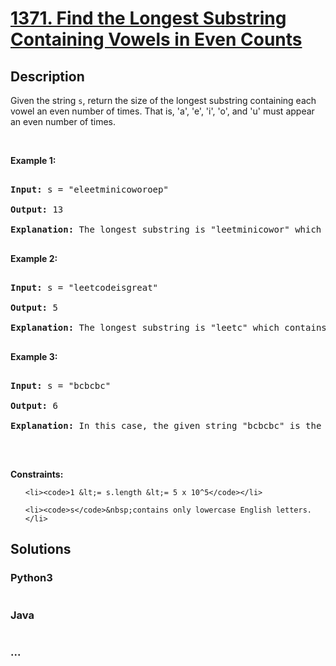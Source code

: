 # [1371. Find the Longest Substring Containing Vowels in Even Counts](https://leetcode.com/problems/find-the-longest-substring-containing-vowels-in-even-counts)

## Description
<p>Given the string <code>s</code>, return the size of the longest substring containing each vowel an even number of times. That is, &#39;a&#39;, &#39;e&#39;, &#39;i&#39;, &#39;o&#39;, and &#39;u&#39; must appear an even number of times.</p>



<p>&nbsp;</p>

<p><strong>Example 1:</strong></p>



<pre>

<strong>Input:</strong> s = &quot;eleetminicoworoep&quot;

<strong>Output:</strong> 13

<strong>Explanation: </strong>The longest substring is &quot;leetminicowor&quot; which contains two each of the vowels: <strong>e</strong>, <strong>i</strong> and <strong>o</strong> and zero of the vowels: <strong>a</strong> and <strong>u</strong>.

</pre>



<p><strong>Example 2:</strong></p>



<pre>

<strong>Input:</strong> s = &quot;leetcodeisgreat&quot;

<strong>Output:</strong> 5

<strong>Explanation:</strong> The longest substring is &quot;leetc&quot; which contains two e&#39;s.

</pre>



<p><strong>Example 3:</strong></p>



<pre>

<strong>Input:</strong> s = &quot;bcbcbc&quot;

<strong>Output:</strong> 6

<strong>Explanation:</strong> In this case, the given string &quot;bcbcbc&quot; is the longest because all vowels: <strong>a</strong>, <strong>e</strong>, <strong>i</strong>, <strong>o</strong> and <strong>u</strong> appear zero times.

</pre>



<p>&nbsp;</p>

<p><strong>Constraints:</strong></p>



<ul>

	<li><code>1 &lt;= s.length &lt;= 5 x 10^5</code></li>

	<li><code>s</code>&nbsp;contains only lowercase English letters.</li>

</ul>


## Solutions


<!-- tabs:start -->

### **Python3**

```python

```

### **Java**

```java

```

### **...**
```

```

<!-- tabs:end -->